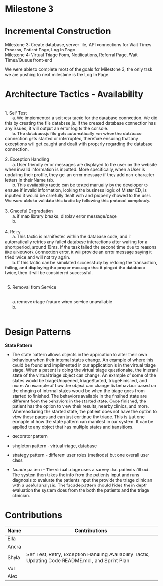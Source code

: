 # Milestone 3

# Incremental Construction

Milestone 3: Create database, server file, API connections for Wait Times Process, Patient Page, Log In Page
<br>
Milestone 4: Virtual Triage Form, Notifications, Referral Page, Wait Times/Queue front-end
<br>

We were able to complete most of the goals for Milestone 3, the only task we are pushing to next milestone is the Log In Page.
<br>
# Architecture Tactics - Availability

<br> 
1. Self Test 
<br>
      a. We implemented a selt test tactic for the database connection. We did this by creating the file database.js. If the created database connection has any issues, it will output an error 
        log to the console.
   <br>
      b. The database.js file gets automatically run when the database connection gets started or interrupted, therefore ensuring that any exceptions will get caught and dealt with properly 
        regarding the database connection.
   <br>
   <br>
2. Exception Handling
<br>
      a. User friendly error messages are displayed to the user on the website when invalid information is inputted. More specifically, when a User is updating their profile, they get an error 
        message if they add non-character letters in their Name tab. 
   <br>
      b. This availability tactic can be tested manually by the developer to ensure if invalid information, looking the business logic of Mister ED, is inputted it would be carefully dealt with and properly showed to the user. We were able to validate this tactic by following this protocol completely.
   <br>
   <br>
3. Graceful Degradation
<br>
      a. if map library breaks, display error message/page
   <br>
      b.
   <br>
   <br>
4. Retry
<br>
      a. This tactic is manifested within the database code, and it automatically retries any failed database interactions after waiting for a short period, around 10ms. If the task failed the second time due to reasons like a Network Connection error, it will provide an error message saying it tried twice and will not try again.
   <br>
      b. If this tactic can be simulated successfully by redoing the transaction, failing, and displaying the proper message that it pinged the database twice, then it will be considered successful. 
   <br>
   <br>
   
5. Removal from Service
<br>
      a. remove triage feature when service unavailable
   <br>
      b.
   <br>
   <br>
  
# Design Patterns
**State Pattern** 
- The state pattern allows objects in the application to alter their own behaviour when their internal states change. An example of where this could be found and implimented in our application is in the virtual triage stage. When a patient is doing the virtual triage questionaire, the interanl state of the virtual triage object can change. An example of some of the states would be triageUnopened, triageStarted, triageFinished, and more. An example of how the object can change its behaviour based on the chnging of internal states would be when the triage goes from started to finished. The behaviors available in the finsihed state are different from the behaviors in the started state. Once finished, the patient has the option to view their results, nearby clinics, and more. Whereasduring the started state, the patient does not have the option to view these pages and can just continue the triage. This is jsut one exmaple of how the state pattern can manifest in our system. It can be applied to any object that has multiple states and transitions.


- decorator pattern
- singleton pattern - virtual triage, database
- strategy pattern - different user roles (methods) but one overall user class
- facade pattern - The virtual triage uses a survey that patients fill out. The system then takes the info from the patients input and runs diagnosis to evaluate the patients input the provide the triage clinician with a useful analysis. The facade pattern should hides the in depth evaluation the system does from the both the patients and the triage clinician.



# Contributions

| Name | Contributions | 
| ----------- | ---------------------- |
| Ella | |
| Andra | |
| Shyla | Self Test, Retry, Exception Handling Availability Tactic, Updating Code README.md , and Sprint Plan |
| Val | | 
| Alex | |
